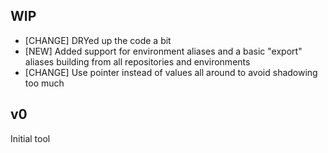 WIP
--

* [CHANGE] DRYed up the code a bit
* [NEW] Added support for environment aliases and a basic "export" aliases building from all repositories and
  environments
* [CHANGE] Use pointer instead of values all around to avoid shadowing too much

v0
--

Initial tool
